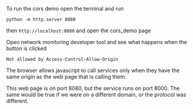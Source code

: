 To run the cors demo open the terminal and run 
```
python -m http.server 8080
```
then ```http://localhost:8080``` and open the cors_demo page

Open network monitoring developer tool and see what happens when the button is clicked
```
Not allowed by Access-Control-Allow-Origin
```
The browser allows javascript to call services only when they have the same origin as the web page that is calling them.

This web page is on port 8080, but the service runs on port 8000.  The same would be true if we were on a different 
domain, or the protocol was different. 

